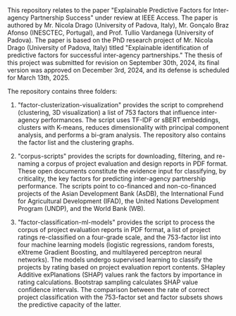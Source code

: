 This repository relates to the paper "Explainable Predictive Factors for Inter-agency Partnership Success" under review at IEEE Access. 
The paper is authored by Mr. Nicola Drago (University of Padova, Italy), Mr. Gonçalo Braz Afonso (INESCTEC, Portugal), and Prof. Tullio Vardanega (University of Padova).
The paper is based on the PhD research project of Mr. Nicola Drago (University of Padova, Italy) titled "Explainable identification of predictive factors for successful inter-agency partnerships." The thesis of this project was submitted for revision on September 30th, 2024, its final version was approved on December 3rd, 2024, and its defense is scheduled for March 13th, 2025.

The repository contains three folders:

1. "factor-clusterization-visualization" provides the script to comprehend (clustering, 3D visualization) a list of 753 factors that influence inter-agency performances. The script uses TF-IDF or sBERT embeddings, clusters with K-means, reduces dimensionality with principal component analysis, and performs a bi-gram analysis. The repository also contains the factor list and the clustering graphs.

2. "corpus-scripts" provides the scripts for downloading, filtering, and re-naming a corpus of project evaluation and design reports in PDF format. These open documents constitute the evidence input for classifying, by criticality, the key factors for predicting inter-agency partnership performance. The scripts point to co-financed and non-co-financed projects of the Asian Development Bank (AsDB), the International Fund for Agricultural Development (IFAD), the United Nations Development Program (UNDP), and the World Bank (WB).

3. "factor-classification-ml-models" provides the script to process the corpus of project evaluation reports in PDF format, a list of project ratings re-classified on a four-grade scale, and the 753-factor list into four machine learning models (logistic regressions, random forests, eXtreme Gradient Boosting, and multilayered perceptron neural networks). The models undergo supervised learning to classify the projects by rating based on project evaluation report contents. SHapley Additive exPlanations (SHAP) values rank the factors by importance in rating calculations. Bootstrap sampling calculates SHAP value confidence intervals. The comparison between the rate of correct project classification with the 753-factor set and factor subsets shows the predictive capacity of the latter.
